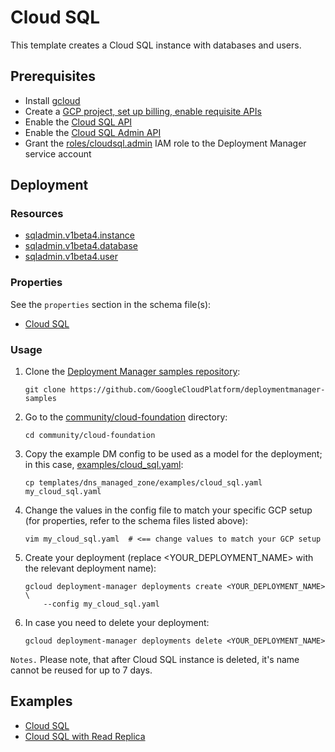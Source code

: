 # Cloud SQL

This template creates a Cloud SQL instance with databases and users.

## Prerequisites

- Install [gcloud](https://cloud.google.com/sdk)
- Create a [GCP project, set up billing, enable requisite APIs](../project/README.md)
- Enable the [Cloud SQL API](https://cloud.google.com/sql/docs/mysql/admin-api/)
- Enable the [Cloud SQL Admin API](https://cloud.google.com/sql/docs/mysql/admin-api/)
- Grant the [roles/cloudsql.admin](https://cloud.google.com/sql/docs/mysql/project-access-control)
  IAM role to the Deployment Manager service account

## Deployment

### Resources

- [sqladmin.v1beta4.instance](https://cloud.google.com/sql/docs/mysql/admin-api/v1beta4/instances)
- [sqladmin.v1beta4.database](https://cloud.google.com/sql/docs/mysql/admin-api/v1beta4/databases)
- [sqladmin.v1beta4.user](https://cloud.google.com/sql/docs/mysql/admin-api/v1beta4/users)


### Properties

See the `properties` section in the schema file(s):
- [Cloud SQL](cloud_sql.py.schema)

### Usage

1. Clone the [Deployment Manager samples repository](https://github.com/GoogleCloudPlatform/deploymentmanager-samples):

    ```shell
    git clone https://github.com/GoogleCloudPlatform/deploymentmanager-samples
    ```

2. Go to the [community/cloud-foundation](../../) directory:

    ```shell
    cd community/cloud-foundation
    ```

3. Copy the example DM config to be used as a model for the deployment; in this
   case, [examples/cloud\_sql.yaml](examples/cloud_sql.yaml):

    ```shell
    cp templates/dns_managed_zone/examples/cloud_sql.yaml my_cloud_sql.yaml
    ```

4. Change the values in the config file to match your specific GCP setup (for
   properties, refer to the schema files listed above):

    ```shell
    vim my_cloud_sql.yaml  # <== change values to match your GCP setup
    ```

5. Create your deployment (replace \<YOUR\_DEPLOYMENT\_NAME\> with the relevant
   deployment name):

    ```shell
    gcloud deployment-manager deployments create <YOUR_DEPLOYMENT_NAME> \
        --config my_cloud_sql.yaml
    ```

6. In case you need to delete your deployment:

    ```shell
    gcloud deployment-manager deployments delete <YOUR_DEPLOYMENT_NAME>
    ```

`Notes.` Please note, that after Cloud SQL instance is deleted, it's name
cannot be reused for up to 7 days.

## Examples

- [Cloud SQL](examples/cloud_sql_.yaml)
- [Cloud SQL with Read Replica](examples/cloud_sql_read_replica.yaml)
